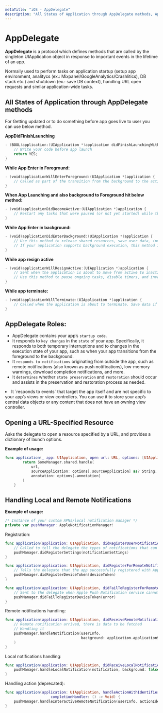 ```yaml
---
metaTitle: "iOS - AppDelegate"
description: "All States of Application through AppDelegate methods, AppDelegate Roles:, Opening a URL-Specified Resource, Handling Local and Remote Notifications"
---
```


# AppDelegate


**AppDelegate** is a protocol which defines methods that are called by the singleton UIApplication object in response to important events in the lifetime of an app.

Normally used to perform tasks on application startup (setup app environment, analitycs (ex.: Mixpanel/GoogleAnalytics/Crashlitics), DB stack etc.) and shutdown (ex.: save DB context), handling URL open requests and similar application-wide tasks.



## All States of Application through AppDelegate methods


For Getting updated or to do something before app goes live to user you can use below method.

**AppDidFinishLaunching**

```swift
- (BOOL)application:(UIApplication *)application didFinishLaunchingWithOptions:(NSDictionary *)launchOptions {
    // Write your code before app launch
    return YES;
}

```

**While App Enter in Foreground:**

```swift
- (void)applicationWillEnterForeground:(UIApplication *)application {
    // Called as part of the transition from the background to the active state; here you can undo many of the changes made on entering the background.
}

```

**When App Launching and also background to Foreground hit below method:**

```swift
- (void)applicationDidBecomeActive:(UIApplication *)application {
    // Restart any tasks that were paused (or not yet started) while the application was inactive. If the application was previously in the background, optionally refresh the user interface.
}

```

**While App Enter in background:**

```swift
- (void)applicationDidEnterBackground:(UIApplication *)application {
    // Use this method to release shared resources, save user data, invalidate timers, and store enough application state information to restore your application to its current state in case it is terminated later.
    // If your application supports background execution, this method is called instead of applicationWillTerminate: when the user quits.
}

```

**While app resign active**

```swift
- (void)applicationWillResignActive:(UIApplication *)application {
    // Sent when the application is about to move from active to inactive state. This can occur for certain types of temporary interruptions (such as an incoming phone call or SMS message) or when the user quits the application and it begins the transition to the background state.
    // Use this method to pause ongoing tasks, disable timers, and invalidate graphics rendering callbacks. Games should use this method to pause the game.
}

```

**While app terminate:**

```swift
- (void)applicationWillTerminate:(UIApplication *)application {
    // Called when the application is about to terminate. Save data if appropriate. See also applicationDidEnterBackground:.
}

```



## AppDelegate Roles:


- AppDelegate contains your app’s `startup code`.
- It responds to `key changes` in the `state` of your app. Specifically, it responds to both temporary interruptions and to changes in the execution state of your app, such as when your app transitions from the foreground to the background.
- It `responds to notifications` originating from outside the app, such as remote notifications (also known as push notifications), low-memory warnings, download completion notifications, and more.
- It `determines` whether `state preservation` and `restoration` should occur and assists in the preservation and restoration process as needed.
<li>It `responds to events` that target the app itself and are not specific to your app’s views or view controllers.
You can use it to store your app’s central data objects or any content that does not have an owning view controller.</li>



## Opening a URL-Specified Resource


Asks the delegate to open a resource specified by a URL, and provides a dictionary of launch options.

**Example of usage:**

```swift
func application(_ app: UIApplication, open url: URL, options: [UIApplicationOpenURLOptionsKey : Any] = [:]) -> Bool {
        return SomeManager.shared.handle(
            url,
            sourceApplication: options[.sourceApplication] as? String,
            annotation: options[.annotation]
        )
    }

```



## Handling Local and Remote Notifications


**Example of usage:**

```swift
/* Instance of your custom APNs/local notification manager */  
private var pushManager: AppleNotificationManager!

```

Registration:

```swift
func application(application: UIApplication, didRegisterUserNotificationSettings notificationSettings: UIUserNotificationSettings) {
    // Called to tell the delegate the types of notifications that can be used to get the user’s attention
    pushManager.didRegisterSettings(notificationSettings)
}

func application(application: UIApplication, didRegisterForRemoteNotificationsWithDeviceToken deviceToken: NSData) {
    // Tells the delegate that the app successfully registered with Apple Push Notification service (APNs)
    pushManager.didRegisterDeviceToken(deviceToken)
}

func application(application: UIApplication, didFailToRegisterForRemoteNotificationsWithError error: NSError) {
    // Sent to the delegate when Apple Push Notification service cannot successfully complete the registration process.
    pushManager.didFailToRegisterDeviceToken(error)
}

```

Remote notifications handling:

```swift
func application(application: UIApplication, didReceiveRemoteNotification userInfo: [NSObject : AnyObject]) {
    // Remote notification arrived, there is data to be fetched
    // Handling it
    pushManager.handleNotification(userInfo,
                                   background: application.applicationState == .Background
    )
}

```

Local notifications handling:

```swift
func application(application: UIApplication, didReceiveLocalNotification notification: UILocalNotification) {
    pushManager.handleLocalNotification(notification, background: false)
}

```

Handling action (deprecated):

```swift
func application(application: UIApplication, handleActionWithIdentifier identifier: String?, forRemoteNotification userInfo: [NSObject : AnyObject],
                     completionHandler: () -> Void) {
    pushManager.handleInteractiveRemoteNotification(userInfo, actionIdentifier: identifier, completion: completionHandler)
}

```

